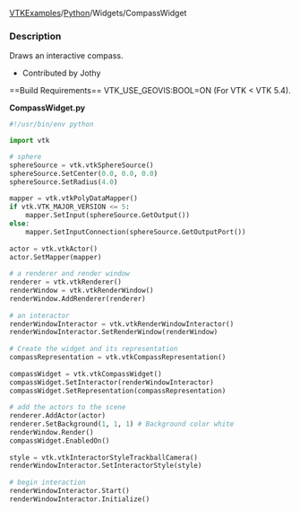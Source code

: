 [VTKExamples](/index/)/[Python](/Python)/Widgets/CompassWidget

### Description
[]([File:VTK_Examples_Python_Widgets_CompassWidget.png])

Draws an interactive compass.

* Contributed by Jothy

==Build Requirements==
VTK_USE_GEOVIS:BOOL=ON (For VTK < VTK 5.4).

**CompassWidget.py**
```python
#!/usr/bin/env python

import vtk

# sphere
sphereSource = vtk.vtkSphereSource()
sphereSource.SetCenter(0.0, 0.0, 0.0)
sphereSource.SetRadius(4.0)
 
mapper = vtk.vtkPolyDataMapper()
if vtk.VTK_MAJOR_VERSION <= 5:
    mapper.SetInput(sphereSource.GetOutput())
else:
    mapper.SetInputConnection(sphereSource.GetOutputPort())
 
actor = vtk.vtkActor()
actor.SetMapper(mapper)
 
# a renderer and render window
renderer = vtk.vtkRenderer()
renderWindow = vtk.vtkRenderWindow()
renderWindow.AddRenderer(renderer)
 
# an interactor
renderWindowInteractor = vtk.vtkRenderWindowInteractor()
renderWindowInteractor.SetRenderWindow(renderWindow)
 
# Create the widget and its representation
compassRepresentation = vtk.vtkCompassRepresentation()
 
compassWidget = vtk.vtkCompassWidget()
compassWidget.SetInteractor(renderWindowInteractor)
compassWidget.SetRepresentation(compassRepresentation)
 
# add the actors to the scene
renderer.AddActor(actor)
renderer.SetBackground(1, 1, 1) # Background color white
renderWindow.Render()
compassWidget.EnabledOn()
 
style = vtk.vtkInteractorStyleTrackballCamera()
renderWindowInteractor.SetInteractorStyle(style)
 
# begin interaction
renderWindowInteractor.Start()
renderWindowInteractor.Initialize()
```
